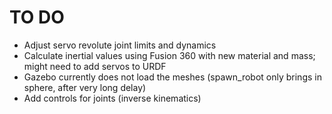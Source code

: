 # TO DO

- Adjust servo revolute joint limits and dynamics
- Calculate inertial values using Fusion 360 with new material and mass; might need to add servos to URDF
- Gazebo currently does not load the meshes (spawn_robot only brings in sphere, after very long delay)
- Add controls for joints (inverse kinematics)
